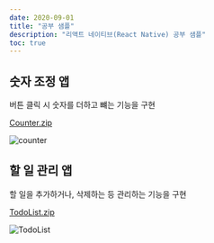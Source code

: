 ```yaml
---
date: 2020-09-01
title: "공부 샘플"
description: "리액트 네이티브(React Native) 공부 샘플"
toc: true
---
```


## 숫자 조정 앱

버튼 클릭 시 숫자를 더하고 뺴는 기능을 구현

[Counter.zip](/docs/front/reactnative/etc/Counter.zip)

![counter](/docs/front/reactnative/etc/01.png)


## 할 일 관리 앱

할 일을 추가하거나, 삭제하는 등 관리하는 기능을 구현

[TodoList.zip](/docs/front/reactnative/etc/TodoList.zip)

![TodoList](/docs/front/reactnative/etc/02.png)